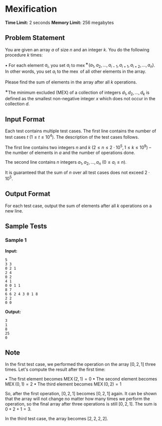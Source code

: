 # Mexification

**Time Limit:** 2 seconds
**Memory Limit:** 256 megabytes

## Problem Statement

You are given an array $a$ of size $n$ and an integer $k$. You do the following procedure $k$ times: 

 •  For each element $a_i$, you set $a_i$ to $\operatorname{mex}$$^{\text{∗}}$$(a_1,a_2,\ldots,a_{i-1},a_{i+1},a_{i+2}, \ldots,a_n)$. In other words, you set $a_i$ to the $\operatorname{mex}$ of all other elements in the array.  

Please find the sum of elements in the array after all $k$ operations. 

$^{\text{∗}}$The minimum excluded (MEX) of a collection of integers $d_1, d_2, \ldots, d_k$ is defined as the smallest non-negative integer $x$ which does not occur in the collection $d$.

## Input Format

Each test contains multiple test cases. The first line contains the number of test cases $t$ ($1 \le t \le 10^4$). The description of the test cases follows. 

The first line contains two integers $n$ and $k$ ($2 \leq n \leq 2\cdot 10^5, 1 \leq k \leq 10^9$) – the number of elements in $a$ and the number of operations done.

The second line contains $n$ integers $a_1,a_2,\ldots,a_n$ ($0 \leq a_i \leq n$).

It is guaranteed that the sum of $n$ over all test cases does not exceed $2\cdot 10^5$.

## Output Format

For each test case, output the sum of elements after all $k$ operations on a new line.

## Sample Tests

### Sample 1

**Input:**
```
5
3 3
0 2 1
2 4
0 2
4 1
0 0 1 1
8 7
6 6 2 4 3 0 1 8
2 2
0 0
```

**Output:**
```
3
1
8
25
0
```

## Note

In the first test case, we performed the operation on the array $[0,2,1]$ three times. Let's compute the result after the first time: 

 •  The first element becomes $\operatorname{MEX}(2,1)=0$ 
•  The second element becomes $\operatorname{MEX}(0,1)=2$ 
•  The third element becomes $\operatorname{MEX}(0,2)=1$ 

So, after the first operation, $[0,2,1]$ becomes $[0,2,1]$ again. It can be shown that the array will not change no matter how many times we perform the operation, so the final array after three operations is still $[0,2,1]$. The sum is $0+2+1=3$.

In the third test case, the array becomes $[2,2,2,2]$.